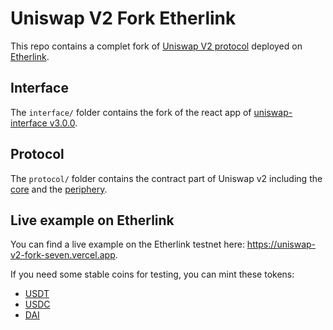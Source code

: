 # Uniswap V2 Fork Etherlink

This repo contains a complet fork of [Uniswap V2 protocol](https://docs.uniswap.org/contracts/v2/overview) deployed on [Etherlink](https://www.etherlink.com/).

## Interface

The `interface/` folder contains the fork of the react app of [uniswap-interface v3.0.0](https://github.com/Uniswap/interface/tree/v3.0.0).

## Protocol

The `protocol/` folder contains the contract part of Uniswap v2 including the [core](https://github.com/Uniswap/v2-core) and the [periphery](https://github.com/Uniswap/v2-periphery).


## Live example on Etherlink

You can find a live example on the Etherlink testnet here: https://uniswap-v2-fork-seven.vercel.app.

If you need some stable coins for testing, you can mint these tokens:
- [USDT](https://testnet-explorer.etherlink.com/address/0x42b2ae83596fA9f4D8D9958f571a10934ED5B2cc?tab=write_contract#359cf2b7)
- [USDC](https://testnet-explorer.etherlink.com/address/0x07648428EF73dde0ba38D3775C6aaDc48fD20d9D?tab=write_contract#359cf2b7)
- [DAI](https://testnet-explorer.etherlink.com/address/0xb8f26e0c5cc99Cdd8A42Ae8A8BaEbB20ecBD1C99?tab=write_contract#359cf2b7)